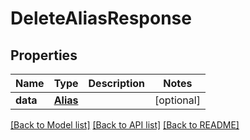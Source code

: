 # DeleteAliasResponse


## Properties
Name | Type | Description | Notes
------------ | ------------- | ------------- | -------------
**data** | [**Alias**](Alias.md) |  | [optional] 

[[Back to Model list]](../README.md#documentation-for-models) [[Back to API list]](../README.md#documentation-for-api-endpoints) [[Back to README]](../README.md)


